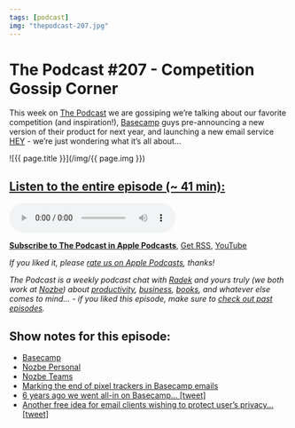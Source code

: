 ```yaml
---
tags: [podcast]
img: "thepodcast-207.jpg"
---
```


# The Podcast #207 - Competition Gossip Corner

This week on [The Podcast][p] we are gossiping we’re talking about our favorite competition (and inspiration!), [Basecamp](https://basecamp.com) guys pre-announcing a new version of their product for next year, and launching a new email service [HEY](https://hey.com) - we’re just wondering what it’s all about...

<!--More-->

![{{ page.title }}](/img/{{ page.img }})

## [Listen to the entire episode (~ 41 min):][e]

<audio controls>
<source src="https://files.nozbe.com/podcast/207.mp3" type="audio/mpeg">
</audio>

**[Subscribe to The Podcast in Apple Podcasts][i]**, [Get RSS][rss], [YouTube][y]

*If you liked it, please [rate us on Apple Podcasts][i], thanks!*

*The Podcast is a weekly podcast chat with [Radek][r] and yours truly (we both work at [Nozbe][n]) about [productivity](/tag/productivity), [business](/tag/business), [books](/tag/books), and whatever else comes to mind… - if you liked this episode, make sure to [check out past episodes](/tag/podcast).*

## Show notes for this episode:

  * [Basecamp](https://basecamp.com/)
  * [Nozbe Personal](https://nozbe.com/personal)
  * [Nozbe Teams](https://nozbe.com/)
  * [Marking the end of pixel trackers in Basecamp emails](https://m.signalvnoise.com/marking-the-end-of-pixel-trackers-in-basecamp-emails/)
  * [6 years ago we went all-in on Basecamp... [tweet]](https://twitter.com/jasonfried/status/1225455247264550917?lang=en)
  * [Another free idea for email clients wishing to protect user’s privacy... [tweet]](https://twitter.com/dhh/status/1146705628305461249)

[y]: https://michael.gratis/thepodcastyt
[rss]: http://thepodcast.fm/episodes?format=RSS
[e]: http://thepodcast.fm/episodes/207

[p]: https://michael.gratis/thepodcastfm
[n]: https://michael.gratis/nozbe
[r]: https://michael.gratis/radex
[i]: https://michael.gratis/thepodcast
[o]: https://michael.gratis/ipadonly

